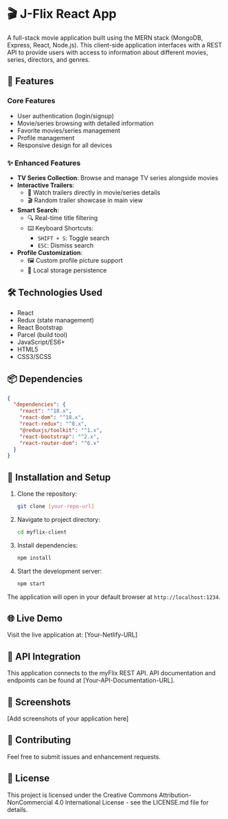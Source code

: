 # 🎬 J-Flix React App

A full-stack movie application built using the MERN stack (MongoDB, Express, React, Node.js). This client-side application interfaces with a REST API to provide users with access to information about different movies, series, directors, and genres.

## 🌟 Features

### Core Features
- User authentication (login/signup)
- Movie/series browsing with detailed information
- Favorite movies/series management
- Profile management
- Responsive design for all devices

### ✨ Enhanced Features
- **TV Series Collection**: Browse and manage TV series alongside movies
- **Interactive Trailers**: 
  - 🎥 Watch trailers directly in movie/series details
  - 🎬 Random trailer showcase in main view
- **Smart Search**: 
  - 🔍 Real-time title filtering
  - ⌨️ Keyboard Shortcuts:
    - `SHIFT + S`: Toggle search
    - `ESC`: Dismiss search
- **Profile Customization**: 
  - 🖼️ Custom profile picture support
  - 💾 Local storage persistence

## 🛠️ Technologies Used

- React
- Redux (state management)
- React Bootstrap
- Parcel (build tool)
- JavaScript/ES6+
- HTML5
- CSS3/SCSS

## 📦 Dependencies

```json
{
  "dependencies": {
    "react": "^18.x",
    "react-dom": "^18.x",
    "react-redux": "^8.x",
    "@reduxjs/toolkit": "^1.x",
    "react-bootstrap": "^2.x",
    "react-router-dom": "^6.x"
  }
}
```

## 🚀 Installation and Setup

1. Clone the repository:
   ```bash
   git clone [your-repo-url]
   ```

2. Navigate to project directory:
   ```bash
   cd myflix-client
   ```

3. Install dependencies:
   ```bash
   npm install
   ```

4. Start the development server:
   ```bash
   npm start
   ```

The application will open in your default browser at `http://localhost:1234`.

## 🌐 Live Demo

Visit the live application at: [Your-Netlify-URL]

## 🔗 API Integration

This application connects to the myFlix REST API. API documentation and endpoints can be found at [Your-API-Documentation-URL].

## 📱 Screenshots

[Add screenshots of your application here]

## 👥 Contributing

Feel free to submit issues and enhancement requests.

## 📄 License

This project is licensed under the Creative Commons Attribution-NonCommercial 4.0 International License - see the LICENSE.md file for details.